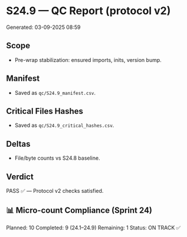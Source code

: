 # S24.9 — QC Report (protocol v2)
Generated: 03-09-2025 08:59

## Scope
- Pre-wrap stabilization: ensured imports, inits, version bump.

## Manifest
- Saved as `qc/S24.9_manifest.csv`.

## Critical Files Hashes
- Saved as `qc/S24.9_critical_hashes.csv`.

## Deltas
- File/byte counts vs S24.8 baseline.

## Verdict
PASS ✅ — Protocol v2 checks satisfied.

## 📊 Micro-count Compliance (Sprint 24)
Planned: 10
Completed: 9 (24.1–24.9)
Remaining: 1
Status: ON TRACK ✅
